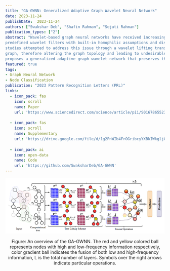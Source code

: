 ```yaml
---
title: "GA-GWNN: Generalized Adaptive Graph Wavelet Neural Network"
date: 2023-11-24
publishDate:  2023-11-24
authors: ["Swakshar Deb", "Shafin Rahman", "Sejuti Rahman"]
publication_types: ["2"]
abstract: "Wavelet-based graph neural networks have received increasing attention in the node classification task. Existing graph wavelet-based approaches, however, are not applicable to arbitrary graphs as they use
predefined wavelet filters with built-in homophilic assumptions and disregard heterophily. Recent
studies attempted to address this issue through a wavelet lifting transform, which requires a bipartite
graph, therefore altering the graph topology and leading to undesirable wavelet filters. This paper
proposes a generalized adaptive graph wavelet network that preserves the graph topology through computational trees while implementing the lifting scheme on arbitrary graphs. Moreover, this locally defined lifting scheme integrates both high-pass and low-pass frequency components to further enhance feature representation. Finally, we benchmark our model using nine homophilic and heterophilic datasets, and the results demonstrate the effectiveness of our method."
featured: true
tags:
- Graph Neural Network
- Node Classification
publication: "2023 Pattern Recognition Letters (PRL)"
links:
  - icon_pack: fas
    icon: scroll
    name: Paper
    url: 'https://www.sciencedirect.com/science/article/pii/S0167865523003355?dgcid=coauthor'
  
  - icon_pack: fas
    icon: scroll
    name: Supplementary
    url: 'https://drive.google.com/file/d/1g2PnWIb4FrOGribcyYXBkIWkglj02-5_/view?usp=sharing'
  
  - icon_pack: ai
    icon: open-data
    name: Code
    url: 'https://github.com/SwaksharDeb/GA-GWNN'
---
```


![gemm_architecture](/img/GA_GWNN.PNG)
<p style="text-align:center"> Figure: An overview of the GA-GWNN. The red and yellow colored ball represents nodes with high and low-frequency information respectively, color gradient ball indicates the fusion of both low and high-frequency information, L is the total number of layers. Symbols over the right arrows indicate particular operations. </p>